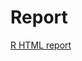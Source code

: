 # Report

[R HTML report](https://htmlpreview.github.io/?https://github.com/Benji19967/chess/blob/master/chess_explore.html)
